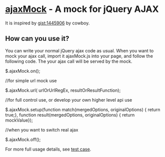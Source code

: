 [ajaxMock](http://semanticsworks.com/) - A mock for jQuery AJAX
==================================================
It is inspired by [gist:1445906](https://gist.github.com/1445906) by cowboy.

How can you use it?
--------------------------------------

You can write your normal jQuery ajax code as usual. When you want to
mock your ajax call, import it ajaxMock.js into your page, and follow the following code. The
your ajax call will be served by the mock.


$.ajaxMock.on();

//for simple url mock use

$.ajaxMock.url( urlOrUrlRegEx, resultOrResultFunction);

//for full control use, or develop your own higher level api use

$.ajaxMock.setup(function match(mergedOptions, originalOptions) { return true;},
function result(mergedOptions, originalOptions) { return mockValue});

//when you want to switch real ajax

$.ajaxMock.off();

For more full usage details, see [test case](https://github.com/fredyang/ajaxMock/blob/master/test/test.js).